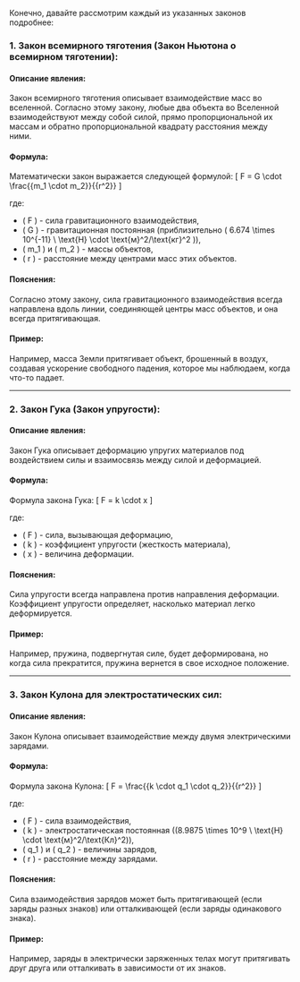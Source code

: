 Конечно, давайте рассмотрим каждый из указанных законов подробнее:

### 1. Закон всемирного тяготения (Закон Ньютона о всемирном тяготении):

#### Описание явления:
Закон всемирного тяготения описывает взаимодействие масс во вселенной. Согласно этому закону, любые два объекта во Вселенной взаимодействуют между собой силой, прямо пропорциональной их массам и обратно пропорциональной квадрату расстояния между ними.

#### Формула:
Математически закон выражается следующей формулой:
\[ F = G \cdot \frac{{m_1 \cdot m_2}}{{r^2}} \]

где:
- \( F \) - сила гравитационного взаимодействия,
- \( G \) - гравитационная постоянная (приблизительно \( 6.674 \times 10^{-11} \ \text{Н} \cdot \text{м}^2/\text{кг}^2 \)),
- \( m_1 \) и \( m_2 \) - массы объектов,
- \( r \) - расстояние между центрами масс этих объектов.

#### Пояснения:
Согласно этому закону, сила гравитационного взаимодействия всегда направлена вдоль линии, соединяющей центры масс объектов, и она всегда притягивающая.

#### Пример:
Например, масса Земли притягивает объект, брошенный в воздух, создавая ускорение свободного падения, которое мы наблюдаем, когда что-то падает.

---

### 2. Закон Гука (Закон упругости):

#### Описание явления:
Закон Гука описывает деформацию упругих материалов под воздействием силы и взаимосвязь между силой и деформацией.

#### Формула:
Формула закона Гука:
\[ F = k \cdot x \]

где:
- \( F \) - сила, вызывающая деформацию,
- \( k \) - коэффициент упругости (жесткость материала),
- \( x \) - величина деформации.

#### Пояснения:
Сила упругости всегда направлена против направления деформации. Коэффициент упругости определяет, насколько материал легко деформируется.

#### Пример:
Например, пружина, подвергнутая силе, будет деформирована, но когда сила прекратится, пружина вернется в свое исходное положение.

---

### 3. Закон Кулона для электростатических сил:

#### Описание явления:
Закон Кулона описывает взаимодействие между двумя электрическими зарядами.

#### Формула:
Формула закона Кулона:
\[ F = \frac{{k \cdot q_1 \cdot q_2}}{{r^2}} \]

где:
- \( F \) - сила взаимодействия,
- \( k \) - электростатическая постоянная (\(8.9875 \times 10^9 \ \text{Н} \cdot \text{м}^2/\text{Кл}^2\)),
- \( q_1 \) и \( q_2 \) - величины зарядов,
- \( r \) - расстояние между зарядами.

#### Пояснения:
Сила взаимодействия зарядов может быть притягивающей (если заряды разных знаков) или отталкивающей (если заряды одинакового знака).

#### Пример:
Например, заряды в электрически заряженных телах могут притягивать друг друга или отталкивать в зависимости от их знаков.
